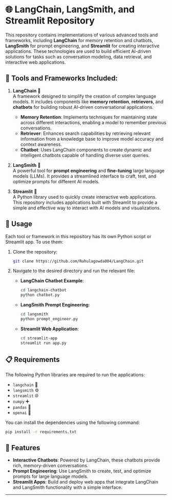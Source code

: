 # 🌐 LangChain, LangSmith, and Streamlit Repository

This repository contains implementations of various advanced tools and frameworks, including **LangChain** for memory retention and chatbots, **LangSmith** for prompt engineering, and **Streamlit** for creating interactive applications. These technologies are used to build efficient AI-driven solutions for tasks such as conversation modeling, data retrieval, and interactive web applications.

## 🤖 Tools and Frameworks Included:

1. **LangChain** 🧠  
   A framework designed to simplify the creation of complex language models. It includes components like **memory retention**, **retrievers**, and **chatbots** for building robust AI-driven conversational applications.
   
   - **Memory Retention**: Implements techniques for maintaining state across different interactions, enabling a model to remember previous conversations.
   - **Retriever**: Enhances search capabilities by retrieving relevant information from a knowledge base to improve model accuracy and context awareness.
   - **Chatbot**: Uses LangChain components to create dynamic and intelligent chatbots capable of handling diverse user queries.

2. **LangSmith** 🔧  
   A powerful tool for **prompt engineering** and **fine-tuning** large language models (LLMs). It provides a streamlined interface to craft, test, and optimize prompts for different AI models.

3. **Streamlit** 🚀  
   A Python library used to quickly create interactive web applications. This repository includes applications built with Streamlit to provide a simple and effective way to interact with AI models and visualizations.

## 🚀 Usage

Each tool or framework in this repository has its own Python script or Streamlit app. To use them:

1. Clone the repository:
   ```bash
   git clone https://github.com/Rahulagowda004/LangChain.git
   ```

2. Navigate to the desired directory and run the relevant file:

   - **LangChain Chatbot Example**:
     ```bash
     cd langchain-chatbot
     python chatbot.py
     ```

   - **LangSmith Prompt Engineering**:
     ```bash
     cd langsmith
     python prompt_engineer.py
     ```

   - **Streamlit Web Application**:
     ```bash
     cd streamlit-app
     streamlit run app.py
     ```

## 📋 Requirements

The following Python libraries are required to run the applications:

- `langchain` 🧠
- `langsmith` ⚙️
- `streamlit` 🌐
- `numpy` ➕
- `pandas` 🐼
- `openai` 💬

You can install the dependencies using the following command:
```bash
pip install -r requirements.txt
```

## 💬 Features

- **Interactive Chatbots**: Powered by LangChain, these chatbots provide rich, memory-driven conversations.
- **Prompt Engineering**: Use LangSmith to create, test, and optimize prompts for large language models.
- **Streamlit Apps**: Build and deploy web apps that integrate LangChain and LangSmith functionality with a simple interface.

---
